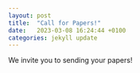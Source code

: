 ```yaml
---
layout: post
title:  "Call for Papers!"
date:   2023-03-08 16:24:44 +0100
categories: jekyll update
---
```


We invite you to sending your papers!
